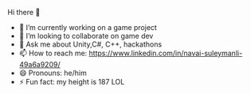  Hi there 👋


- 🔭 I’m currently working on a game project
- 👯 I’m looking to collaborate on game dev
- 💬 Ask me about Unity,C#, C++, hackathons
- 📫 How to reach me: https://www.linkedin.com/in/navai-suleymanli-49a6a9209/
- 😄 Pronouns: he/him
- ⚡ Fun fact: my height is 187 LOL
